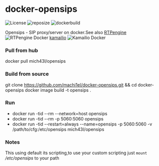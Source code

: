 # docker-opensips
![License](https://img.shields.io/github/license/machi1el/docker-opensips?color=red&style=plastic)
![reposize](https://img.shields.io/github/repo-size/mach1el/docker-opensips?color=orange&style=plastic)
![dockerbuild](https://img.shields.io/docker/automated/mich43l/opensips?style=plastic)

Opensips - SIP proxy/server on docker.See also [RTPengine](https://github.com/machi1el/docker-rtpengine) ![RTPengine Docker](https://img.shields.io/badge/Docker-RTPengine-red) [kamailio](https://github.com/machi1el/docker-kamailio) ![Kamailio Docker](https://img.shields.io/badge/Docker-Kamailio-brightgreen)

### Pull from hub
  docker pull mich43l/opensips

### Build from source
  git clone https://github.com/machi1el/docker-opensips.git && cd docker-opensips
  docker image build -t opensips .

### Run
* docker run -tid --rm --network=host opensips
* docker run -tid --rm -p 5060:5060 opensips
* docker run -tid --restart=always --name=opensips -p 5060:5060 -v /path/to/cfg:/etc/opensips mich43l/opensips

### Notes
This using default its scripting,to use your custom scripting just `mount` */etc/opensips* to your path
